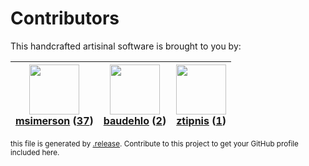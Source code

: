 # Contributors

This handcrafted artisinal software is brought to you by:

| <img height="80" src="https://avatars.githubusercontent.com/u/261635?v=4"><br><a href="https://github.com/msimerson">msimerson</a> (<a href="https://github.com/haraka/haraka-eslint/commits?author=msimerson">37</a>)| <img height="80" src="https://avatars.githubusercontent.com/u/662371?v=4"><br><a href="https://github.com/baudehlo">baudehlo</a> (<a href="https://github.com/haraka/haraka-eslint/commits?author=baudehlo">2</a>)| <img height="80" src="https://avatars.githubusercontent.com/u/4670561?v=4"><br><a href="https://github.com/ztipnis">ztipnis</a> (<a href="https://github.com/haraka/haraka-eslint/commits?author=ztipnis">1</a>)|
| :---: | :---: | :---: |

<sub>this file is generated by [.release](https://github.com/msimerson/.release).
Contribute to this project to get your GitHub profile included here.</sub>
